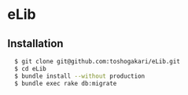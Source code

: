 # eLib

## Installation

```bash
  $ git clone git@github.com:toshogakari/eLib.git
  $ cd eLib
  $ bundle install --without production
  $ bundle exec rake db:migrate
```
